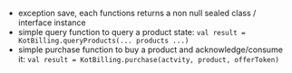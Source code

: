 * exception save, each functions returns a non null sealed class / interface instance
* simple query function to query a product state: `val result = KotBilling.queryProducts(... products ...)`
* simple purchase function to buy a product and acknowledge/consume it: `val result = KotBilling.purchase(actvity, product, offerToken)`